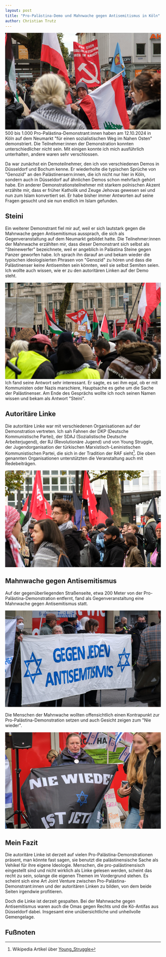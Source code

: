 ```yaml
---
layout: post
title: "Pro-Palästina-Demo und Mahnwache gegen Antisemitismus in Köln"
author: Christian Trutz
---
```


![Kopftuch und Flagge](/assets/img/2024-10-12-demo-koeln/2024-10-10-koeln-470.jpg)
500 bis 1.000 Pro-Palästina-Demonstrant:innen haben am 12.10.2024 in Köln auf dem Neumarkt "für einen sozialistischen Weg im Nahen Osten" demonstriert. Die Teilnehmer:innen der Demonstration konnten unterschiedlicher nicht sein. Mit einigen konnte ich mich ausführlich unterhalten, andere waren sehr verschlossen.

Da war zunächst ein Demoteilnehmer, den ich von verschiedenen Demos in Düsseldorf und Bochum kenne. Er wiederholte die typischen Sprüche von "Genozid" an den Palästinensern:innen, die ich nicht nur hier in Köln, sondern auch in Düsseldorf auf ähnlichen Demos schon mehrfach gehört habe. Ein anderer Demonstrationsteilnehmer mit starkem polnischen Akzent erzählte mir, dass er früher Katholik und Zeuge Jehovas gewesen sei und nun zum Islam konvertiert sei. Er habe bisher immer Antworten auf seine Fragen gesucht und sie nun endlich im Islam gefunden.

## Steini

Ein weiterer Demonstrant fiel mir auf, weil er sich lautstark gegen die Mahnwache gegen Antisemitismus aussprach, die sich als Gegenveranstaltung auf dem Neumarkt gebildet hatte. Die Teilnehmer:innen der Mahnwache erzählten mir, dass dieser Demonstrant sich selbst als "Steinewerfer" bezeichnete, weil er angeblich in Palästina Steine gegen Panzer geworfen habe. Ich sprach ihn darauf an und bekam wieder die typischen ideologisierten Phrasen von "Genozid" zu hören und dass die Palästinenser keine Antisemiten sein könnten, weil sie selbst Semiten seien. Ich wollte auch wissen, wie er zu den autoritären Linken auf der Demo steht.

![SDAJ](/assets/img/2024-10-12-demo-koeln/2024-10-10-koeln-480.jpg)
Ich fand seine Antwort sehr interessant. Er sagte, es sei ihm egal, ob er mit Kommunisten oder Nazis marschiere, Hauptsache es gehe um die Sache der Palästinenser. Am Ende des Gesprächs wollte ich noch seinen Namen wissen und bekam als Antwort "Steini".

## Autoritäre Linke

Die autoritäre Linke war mit verschiedenen Organisationen auf der Demonstration vertreten. Ich sah Fahnen der DKP (Deutsche Kommunistische Partei), der SDAJ (Sozialistische Deutsche Arbeiterjugend), der RJ (Revolutionäre Jugend) und von Young Struggle, der Jugendorganisation der türkischen Marxistisch-Leninistischen Kommunistischen Partei, die sich in der Tradition der RAF sieht[^1]. Die oben genannten Organisationen unterstützten die Veranstaltung auch mit Redebeiträgen.

![Autoritäre Linke](/assets/img/2024-10-12-demo-koeln/2024-10-10-koeln-465.jpg)

## Mahnwache gegen Antisemitismus

Auf der gegenüberliegenden Straßenseite, etwa 200 Meter von der Pro-Palästina-Demonstration entfernt, fand als Gegenveranstaltung eine Mahnwache gegen Antisemitismus statt.

![Mahnwache](/assets/img/2024-10-12-demo-koeln/2024-10-10-koeln-453.jpg)

Die Menschen der Mahnwache wollten offensichtlich einen Kontrapunkt zur Pro-Palästina-Demonstration setzen und auch Gesicht zeigen zum "Nie wieder".

![Mahnwache](/assets/img/2024-10-12-demo-koeln/2024-10-10-koeln-456.jpg)

## Mein Fazit

Die autoritäre Linke ist derzeit auf vielen Pro-Palästina-Demonstrationen präsent, man könnte fast sagen, sie benutzt die palästinensische Sache als Vehikel für ihre eigene Ideologie. Menschen, die pro-palästinensisch eingestellt sind und nicht wirklich als Linke gelesen werden, scheint das recht zu sein, solange die eigenen Themen im Vordergrund stehen. Es scheint sich eine Art Joint Venture zwischen Pro-Palästina-Demonstrant:innen und der autoritären Linken zu bilden, von dem beide Seiten irgendwie profitieren.

Doch die Linke ist derzeit gespalten. Bei der Mahnwache gegen Antisemitismus waren auch die Omas gegen Rechts und die Kö-Antifas aus Düsseldorf dabei. Insgesamt eine unübersichtliche und unheilvolle Gemengelage.

## Fußnoten
[^1]: Wikipedia Artikel über [Young_Struggle](https://de.wikipedia.org/wiki/Young_Struggle)